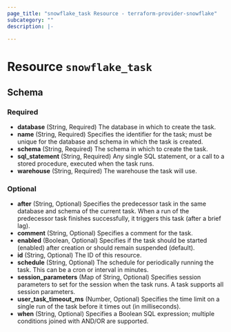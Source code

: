 ```yaml
---
page_title: "snowflake_task Resource - terraform-provider-snowflake"
subcategory: ""
description: |-
  
---
```


# Resource `snowflake_task`





## Schema

### Required

- **database** (String, Required) The database in which to create the task.
- **name** (String, Required) Specifies the identifier for the task; must be unique for the database and schema in which the task is created.
- **schema** (String, Required) The schema in which to create the task.
- **sql_statement** (String, Required) Any single SQL statement, or a call to a stored procedure, executed when the task runs.
- **warehouse** (String, Required) The warehouse the task will use.

### Optional

- **after** (String, Optional) Specifies the predecessor task in the same database and schema of the current task. When a run of the predecessor task finishes successfully, it triggers this task (after a brief lag).
- **comment** (String, Optional) Specifies a comment for the task.
- **enabled** (Boolean, Optional) Specifies if the task should be started (enabled) after creation or should remain suspended (default).
- **id** (String, Optional) The ID of this resource.
- **schedule** (String, Optional) The schedule for periodically running the task. This can be a cron or interval in minutes.
- **session_parameters** (Map of String, Optional) Specifies session parameters to set for the session when the task runs. A task supports all session parameters.
- **user_task_timeout_ms** (Number, Optional) Specifies the time limit on a single run of the task before it times out (in milliseconds).
- **when** (String, Optional) Specifies a Boolean SQL expression; multiple conditions joined with AND/OR are supported.


